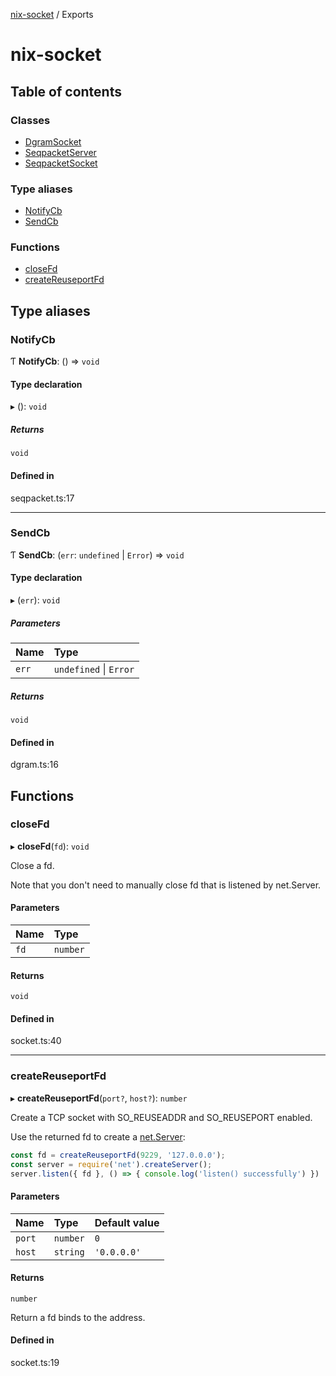 [nix-socket](README.md) / Exports

# nix-socket

## Table of contents

### Classes

- [DgramSocket](classes/DgramSocket.md)
- [SeqpacketServer](classes/SeqpacketServer.md)
- [SeqpacketSocket](classes/SeqpacketSocket.md)

### Type aliases

- [NotifyCb](modules.md#notifycb)
- [SendCb](modules.md#sendcb)

### Functions

- [closeFd](modules.md#closefd)
- [createReuseportFd](modules.md#createreuseportfd)

## Type aliases

### NotifyCb

Ƭ **NotifyCb**: () => `void`

#### Type declaration

▸ (): `void`

##### Returns

`void`

#### Defined in

seqpacket.ts:17

___

### SendCb

Ƭ **SendCb**: (`err`: `undefined` \| `Error`) => `void`

#### Type declaration

▸ (`err`): `void`

##### Parameters

| Name | Type |
| :------ | :------ |
| `err` | `undefined` \| `Error` |

##### Returns

`void`

#### Defined in

dgram.ts:16

## Functions

### closeFd

▸ **closeFd**(`fd`): `void`

Close a fd.

Note that you don't need to manually close fd that is listened by net.Server.

#### Parameters

| Name | Type |
| :------ | :------ |
| `fd` | `number` |

#### Returns

`void`

#### Defined in

socket.ts:40

___

### createReuseportFd

▸ **createReuseportFd**(`port?`, `host?`): `number`

Create a TCP socket with SO_REUSEADDR and SO_REUSEPORT enabled.

Use the returned fd to create a [net.Server](https://nodejs.org/docs/latest-v16.x/api/net.html#class-netserver):

```typescript
const fd = createReuseportFd(9229, '127.0.0.0');
const server = require('net').createServer();
server.listen({ fd }, () => { console.log('listen() successfully') })
```

#### Parameters

| Name | Type | Default value |
| :------ | :------ | :------ |
| `port` | `number` | `0` |
| `host` | `string` | `'0.0.0.0'` |

#### Returns

`number`

Return a fd binds to the address.

#### Defined in

socket.ts:19

